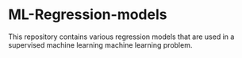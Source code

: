 # ML-Regression-models
This repository contains various regression models that are used in a supervised machine learning machine learning problem.

